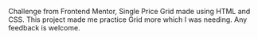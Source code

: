 Challenge from Frontend Mentor, Single Price Grid made using HTML and CSS. This project made me practice Grid more which I was needing. Any feedback is welcome.